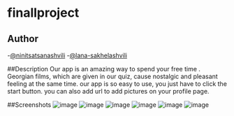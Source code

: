 # finallproject

## Author
-[@ninitsatsanashvili](https://github.com/ninitsatsanashvili)
-[@lana-sakhelashvili](https://github.com/lana-sakhelashvili)

##Description
Our app is an amazing way to spend your free time . 
Georgian films, which are given in our quiz, cause nostalgic and  pleasant feeling at the same time. 
our app is so easy to use, you just have to click the start button.
you can also add url  to add pictures on your profile page.
 
##Screenshots
![image](https://user-images.githubusercontent.com/93405662/149856329-98566e63-574a-4863-9c37-7393ce139471.png) ![image](https://user-images.githubusercontent.com/93405662/149856362-0f119cb7-86fd-49d5-bea5-e1d973ad51be.png) ![image](https://user-images.githubusercontent.com/93405662/149856373-61c7cab9-1262-4664-9d9a-b9111c45f5a7.png) ![image](https://user-images.githubusercontent.com/93405662/149856472-6df59790-b3f6-4f45-a297-128c69f12f98.png) ![image](https://user-images.githubusercontent.com/93405662/149856506-fadb0d16-914f-4fd1-8192-4d0ed5ffc971.png) ![image](https://user-images.githubusercontent.com/93405662/149856545-2ca689ce-8f22-4ac4-90e4-bb52ba27b5d7.png)
